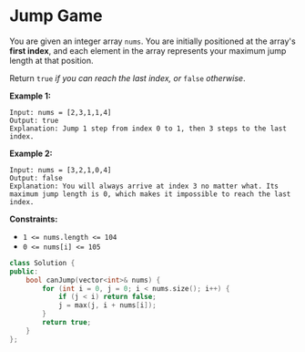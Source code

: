 # Jump Game

You are given an integer array `nums`. You are initially positioned at the array's **first index**, and each element in the array represents your maximum jump length at that position.

Return `true` *if you can reach the last index, or* `false` *otherwise*.

 

**Example 1:**

```
Input: nums = [2,3,1,1,4]
Output: true
Explanation: Jump 1 step from index 0 to 1, then 3 steps to the last index.
```

**Example 2:**

```
Input: nums = [3,2,1,0,4]
Output: false
Explanation: You will always arrive at index 3 no matter what. Its maximum jump length is 0, which makes it impossible to reach the last index.
```

 

**Constraints:**

- `1 <= nums.length <= 104`
- `0 <= nums[i] <= 105`

```c++
class Solution {
public:
    bool canJump(vector<int>& nums) {
        for (int i = 0, j = 0; i < nums.size(); i++) {
            if (j < i) return false;
            j = max(j, i + nums[i]);
        }
        return true;
    }
};
```


